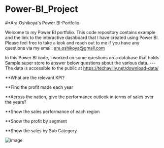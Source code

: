 # Power-BI_Project

#*Ara Oshikoya's Power BI-Portfolio

Welcome to my Power BI portfolio. This code repository contains example  and the link to the interactive dashboard that I have created using Power BI. Please feel free to take a look and reach out to me if you have any questions via my email: ara.oshikoya@gmail.com


In this Power BI code, I worked on some questions on a database that holds Sample super store to answer below questions about the various data. --- The data is accessible to the public at https://techavilly.net/download-data/


**What are the relevant KPI?

 **Find the profit made each year 
 
**Across the nation, give the performance outlook in terms of sales over the years?

 **Show the sales performance of each region
 
 **Show the profit by segment
 
**Show the sales by Sub Category 

![image](https://github.com/AraOshikoya/Power-BI_Project/assets/132147652/cc7da5bf-c2c4-44d5-8464-e68f4aa97b96)


